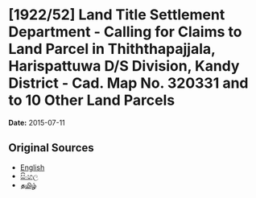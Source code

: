 # [1922/52] Land Title Settlement Department - Calling for Claims to Land Parcel in Thiththapajjala, Harispattuwa D/S Division, Kandy District - Cad. Map No. 320331 and to 10 Other Land Parcels

**Date:** 2015-07-11

## Original Sources

- [English](https://documents.gov.lk/view/extra-gazettes/2015/7/1922-52_E.pdf)
- [සිංහල](https://documents.gov.lk/view/extra-gazettes/2015/7/1922-52_S.pdf)
- [தமிழ்](https://documents.gov.lk/view/extra-gazettes/2015/7/1922-52_T.pdf)

